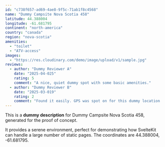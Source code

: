 ```yaml
---
id: "c738f657-ad69-4ae8-9f5c-71ab1f8c4568"
name: "Dummy Campsite Nova Scotia 458"
latitude: 44.388004
longitude: -61.681795
continent: "north-america"
country: "canada"
region: "nova-scotia"
amenities:
  - "toilet"
  - "ATV-access"
images:
  - "https://res.cloudinary.com/demo/image/upload/v1/sample.jpg"
reviews:
  - author: "Dummy Reviewer A"
    date: "2025-04-025"
    rating: 5
    comment: "A nice, quiet dummy spot with some basic amenities."
  - author: "Dummy Reviewer B"
    date: "2025-03-019"
    rating: 2
    comment: "Found it easily. GPS was spot on for this dummy location."
---
```


This is a **dummy description** for Dummy Campsite Nova Scotia 458, generated for the proof of concept.

It provides a serene environment, perfect for demonstrating how SvelteKit can handle a large number of static pages. The coordinates are 44.388004, -61.681795.
